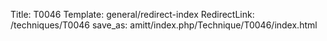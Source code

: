 Title: T0046
Template: general/redirect-index
RedirectLink: /techniques/T0046
save_as: amitt/index.php/Technique/T0046/index.html